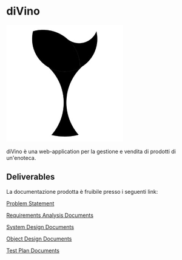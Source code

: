 # diVino

![alt text](https://github.com/carminelatorraca/divino/blob/main/implementation/divino/src/main/webapp/images/logo.jpg "divino")

diVino è una web-application per la gestione e vendita di prodotti di un'enoteca.

## Deliverables
La documentazione prodotta è fruibile presso i seguenti link:

[Problem Statement](https://github.com/carminelatorraca/divino/blob/main/deliverable/RAD_divino.pdf)

[Requirements Analysis Documents](https://github.com/carminelatorraca/divino/blob/main/deliverable/RAD_divino.pdf)

[System Design Documents](https://github.com/carminelatorraca/divino/blob/main/deliverable/RAD_divino.pdf)

[Object Design Documents]()

[Test Plan Documents]()
